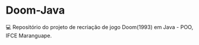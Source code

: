 # Doom-Java
💻 Repositório do projeto de recriação de jogo Doom(1993) em Java - POO, IFCE Maranguape.
